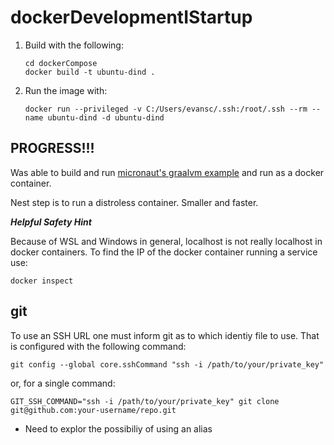 # dockerDevelopmentIStartup

1. Build with the following:
   ```
   cd dockerCompose 
   docker build -t ubuntu-dind .
   ```
1. Run the image with: 
   ```
   docker run --privileged -v C:/Users/evansc/.ssh:/root/.ssh --rm --name ubuntu-dind -d ubuntu-dind
   ```


## PROGRESS!!!

Was able to build and run [micronaut's graalvm example](https://guides.micronaut.io/latest/micronaut-creating-first-graal-app-gradle-java.html) and run as a docker container.  

Nest step is to run a distroless container. Smaller and faster.

***Helpful Safety Hint***

Because of WSL and Windows in general, localhost is not really localhost in docker containers.  To find the IP of the docker container running a service use:
```
docker inspect  
```

## git

To use an SSH URL one must inform git as to which identiy file to use.  That is configured with the following command:
```
git config --global core.sshCommand "ssh -i /path/to/your/private_key"
```
or, for a single command:
```
GIT_SSH_COMMAND="ssh -i /path/to/your/private_key" git clone git@github.com:your-username/repo.git
```


- Need to explor the possibiliy of using an alias